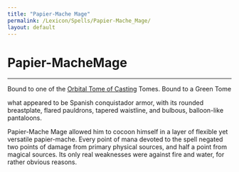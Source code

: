 ```yaml
---
title: "Papier-Mache Mage"
permalink: /Lexicon/Spells/Papier-Mache_Mage/
layout: default
---
```

# Papier-MacheMage
---
Bound to one of the [Orbital Tome of Casting](_Lexicon/OrbitalTomeofCasting.md) Tomes.
Bound to a Green Tome

what appeared to be Spanish conquistador armor, with its rounded breastplate, flared
pauldrons, tapered waistline, and bulbous, balloon-like pantaloons.

Papier-Mache Mage
allowed him to cocoon himself in a layer of flexible yet versatile
papier-mache. Every point of mana devoted to the spell negated two
points of damage from primary physical sources, and half a point
from magical sources. Its only real weaknesses were against fire and
water, for rather obvious reasons.